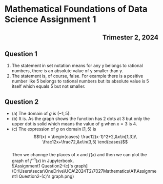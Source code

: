 # Mathematical Foundations of Data Science Assignment 1
 ## <p align="right">Trimester 2, 2024</p>


## Question 1
1. The statement in set notation means for any y belongs to rational numbers, there is an absolute value of y smaller than y.
2. The statement is, of course, false. For example there is a positive number like 5 belongs to rational numbers but its  absolute value is 5 itself which equals 5 but not smaller.

## Question 2
* (a) The domain of *g* is $(-1,5)$.
* (b) It is. As the graph shows the function has 2 dots at 3 but only the upper dot is solid which means the value of g when $x=3$ is 4.
* (c) The expression of *g* on domain $[1,5)$ is $$f(x) = 
\begin{cases}
\frac12(x-1)^2+2,&x\in[1,3]\\
\frac12x+\frac72,&x\in(3,5)
\end{cases}$$  
Then we channge the places of $x$ and  $f(x)$  and then we can plot the graph of $f^{-1}(x)$ in Jupyterbook.  
![Assignment1 Question2-(c)'s graph](C:\Users\secar\OneDrive\UOA\2024T2\7027Mathematics\A1\Assignment1 Question2-(c)'s graph.png)
